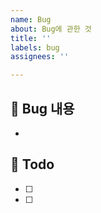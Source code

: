 ```yaml
---
name: Bug
about: Bug에 관한 것
title: ''
labels: bug
assignees: ''

---
```


## 🚨 Bug 내용
- 

## 📝 Todo
- [ ] 
- [ ]
